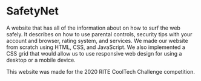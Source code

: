 # SafetyNet

A website that has all of the information about on how to surf the web safely. It describes on how to use parental controls, security tips with your account and browser, rating system, and services. We made our website from scratch using HTML, CSS, and JavaScript. We also implemented a CSS grid that would allow us to use responsive web design for using a desktop or a mobile device.

This website was made for the 2020 RITE CoolTech Challenge competition.
